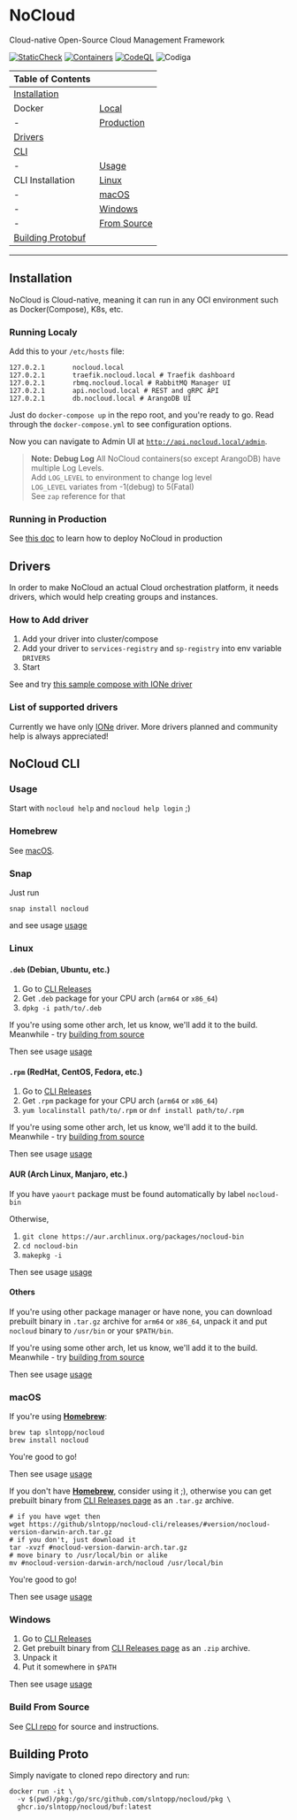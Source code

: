 # NoCloud

Cloud-native Open-Source Cloud Management Framework

[![StaticCheck](https://github.com/slntopp/nocloud/actions/workflows/checks.yml/badge.svg)](https://github.com/slntopp/nocloud/actions/workflows/checks.yml)
[![Containers](https://github.com/slntopp/nocloud/actions/workflows/ci.yml/badge.svg?branch=master)](https://github.com/slntopp/nocloud/actions/workflows/ci.yml)
[![CodeQL](https://github.com/slntopp/nocloud/actions/workflows/codeql-analysis.yml/badge.svg?branch=master)](https://github.com/slntopp/nocloud/actions/workflows/codeql-analysis.yml)
![Codiga](https://api.codiga.io/project/30612/status/svg)

| **Table of Contents** |                 |
|-------------------------------|---------|
| [Installation](#installation) |         |
| Docker | [Local](#running-localy)       |
| - | [Production](#running-in-production)|
| [Drivers](#drivers)           |         |
| [CLI](#nocloud-cli)           |         |
| - | [Usage](#usage)                     |
| CLI Installation | [Linux](#linux)      |
| - | [macOS](#macos)                     |
| - | [Windows](#windows)                 |
| - | [From Source](#build-from-source)   |
| [Building Protobuf](#building-proto) |  |
-------------------------------------------

## Installation

NoCloud is Cloud-native, meaning it can run in any OCI environment such as Docker(Compose), K8s, etc.

### Running Localy

Add this to your `/etc/hosts` file:

```shell
127.0.2.1       nocloud.local
127.0.2.1       traefik.nocloud.local # Traefik dashboard
127.0.2.1       rbmq.nocloud.local # RabbitMQ Manager UI
127.0.2.1       api.nocloud.local # REST and gRPC API
127.0.2.1       db.nocloud.local # ArangoDB UI
```

Just do `docker-compose up` in the repo root, and you're ready to go.
Read through the `docker-compose.yml` to see configuration options.

Now you can navigate to Admin UI at [`http://api.nocloud.local/admin`](http://api.nocloud.local/admin).

> **Note: Debug Log**
All NoCloud containers(so except ArangoDB) have multiple Log Levels.  
Add `LOG_LEVEL` to environment to change log level  
`LOG_LEVEL` variates from -1(debug) to 5(Fatal)  
See `zap` reference for that  

### Running in Production

See [this doc](examples/nocloud_public/README.md) to learn how to deploy NoCloud in production

## Drivers

In order to make NoCloud an actual Cloud orchestration platform, it needs drivers, which would help creating groups and instances.

### How to Add driver

1. Add your driver into cluster/compose
2. Add your driver to `services-registry` and `sp-registry` into env variable `DRIVERS`
3. Start

See and try [this sample compose with IONe driver](examples/nocloud_n_ione/docker-compose.yml)

### List of supported drivers

Currently we have only [IONe](https://github.com/slntopp/nocloud-driver-ione) driver. More drivers planned and community help is always appreciated!

## NoCloud CLI

### Usage

Start with `nocloud help` and `nocloud help login` ;)

### Homebrew

See [macOS](#macos).

### Snap

Just run

```shell
snap install nocloud
```

and see usage [usage](#usage)

### Linux

#### `.deb` (Debian, Ubuntu, etc.)

1. Go to [CLI Releases](https://github.com/slntopp/nocloud-cli/releases)
2. Get `.deb` package for your CPU arch (`arm64` or `x86_64`)
3. `dpkg -i path/to/.deb`

If you're using some other arch, let us know, we'll add it to the build. Meanwhile - try [building from source](#build-from-source)

Then see usage [usage](#usage)

#### `.rpm` (RedHat, CentOS, Fedora, etc.)

1. Go to [CLI Releases](https://github.com/slntopp/nocloud-cli/releases)
2. Get `.rpm` package for your CPU arch (`arm64` or `x86_64`)
3. `yum localinstall path/to/.rpm` or `dnf install path/to/.rpm`

If you're using some other arch, let us know, we'll add it to the build. Meanwhile - try [building from source](#build-from-source)

Then see usage [usage](#usage)

#### AUR (Arch Linux, Manjaro, etc.)

If you have `yaourt` package must be found automatically by label `nocloud-bin`

Otherwise,

1. `git clone https://aur.archlinux.org/packages/nocloud-bin`
2. `cd nocloud-bin`
3. `makepkg -i`

Then see usage [usage](#usage)

#### Others

If you're using other package manager or have none, you can download prebuilt binary in `.tar.gz` archive for `arm64` or `x86_64`, unpack it and put `nocloud` binary to `/usr/bin` or your `$PATH/bin`.

If you're using some other arch, let us know, we'll add it to the build. Meanwhile - try [building from source](#build-from-source)

Then see usage [usage](#usage)

### macOS

If you're using [**Homebrew**](https://brew.sh):

```shell
brew tap slntopp/nocloud
brew install nocloud
```

You're good to go!

Then see usage [usage](#usage)

If you don't have [**Homebrew**](https://brew.sh), consider using it ;), otherwise you can get prebuilt binary from [CLI Releases page](https://github.com/slntopp/nocloud-cli/releases) as an `.tar.gz` archive.

```shell
# if you have wget then
wget https://github/slntopp/nocloud-cli/releases/#version/nocloud-version-darwin-arch.tar.gz
# if you don't, just download it
tar -xvzf #nocloud-version-darwin-arch.tar.gz
# move binary to /usr/local/bin or alike
mv #nocloud-version-darwin-arch/nocloud /usr/local/bin
```

You're good to go!

Then see usage [usage](#usage)

### Windows

1. Go to [CLI Releases](https://github.com/slntopp/nocloud-cli/releases)
2. Get prebuilt binary from [CLI Releases page](https://github.com/slntopp/nocloud-cli/releases) as an `.zip` archive.
3. Unpack it
4. Put it somewhere in `$PATH`

Then see usage [usage](#usage)

### Build From Source

See [CLI repo](https://github.com/slntopp/nocloud-cli) for source and instructions.

## Building Proto

Simply navigate to cloned repo directory and run:

```shell
docker run -it \
  -v $(pwd)/pkg:/go/src/github.com/slntopp/nocloud/pkg \
  ghcr.io/slntopp/nocloud/buf:latest
```
